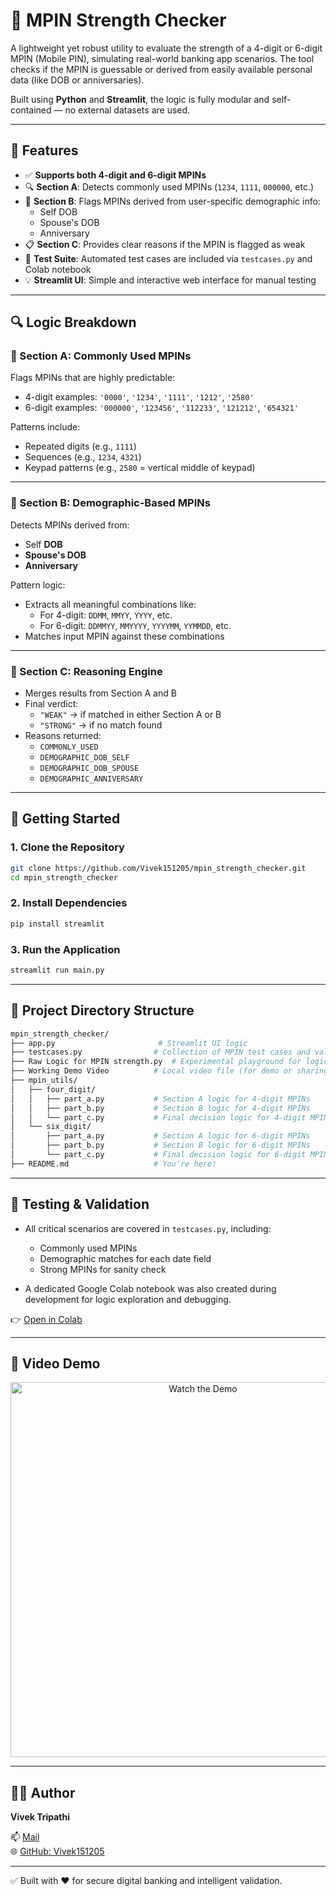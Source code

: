 # 🔐 MPIN Strength Checker

A lightweight yet robust utility to evaluate the strength of a 4-digit or 6-digit MPIN (Mobile PIN), simulating real-world banking app scenarios. The tool checks if the MPIN is guessable or derived from easily available personal data (like DOB or anniversaries).

Built using **Python** and **Streamlit**, the logic is fully modular and self-contained — no external datasets are used.

---

## 🧠 Features

- ✅ **Supports both 4-digit and 6-digit MPINs**
- 🔍 **Section A**: Detects commonly used MPINs (`1234`, `1111`, `000000`, etc.)
- 🧬 **Section B**: Flags MPINs derived from user-specific demographic info:
  - Self DOB
  - Spouse's DOB
  - Anniversary
- 📋 **Section C**: Provides clear reasons if the MPIN is flagged as weak
- 🧪 **Test Suite**: Automated test cases are included via `testcases.py` and Colab notebook
- 💡 **Streamlit UI**: Simple and interactive web interface for manual testing

---

## 🔍 Logic Breakdown

### 🔹 Section A: Commonly Used MPINs

Flags MPINs that are highly predictable:
- 4-digit examples: `'0000'`, `'1234'`, `'1111'`, `'1212'`, `'2580'`
- 6-digit examples: `'000000'`, `'123456'`, `'112233'`, `'121212'`, `'654321'`

Patterns include:
- Repeated digits (e.g., `1111`)
- Sequences (e.g., `1234`, `4321`)
- Keypad patterns (e.g., `2580` = vertical middle of keypad)

---

### 🔹 Section B: Demographic-Based MPINs

Detects MPINs derived from:
- Self **DOB**
- **Spouse's DOB**
- **Anniversary**

Pattern logic:
- Extracts all meaningful combinations like:
  - For 4-digit: `DDMM`, `MMYY`, `YYYY`, etc.
  - For 6-digit: `DDMMYY`, `MMYYYY`, `YYYYMM`, `YYMMDD`, etc.
- Matches input MPIN against these combinations

---

### 🔹 Section C: Reasoning Engine

- Merges results from Section A and B
- Final verdict:
  - `"WEAK"` → if matched in either Section A or B
  - `"STRONG"` → if no match found
- Reasons returned:
  - `COMMONLY_USED`
  - `DEMOGRAPHIC_DOB_SELF`
  - `DEMOGRAPHIC_DOB_SPOUSE`
  - `DEMOGRAPHIC_ANNIVERSARY`

---

## 🚀 Getting Started

### 1. Clone the Repository

```bash
git clone https://github.com/Vivek151205/mpin_strength_checker.git
cd mpin_strength_checker
```

### 2. Install Dependencies

```bash
pip install streamlit
```

### 3. Run the Application

```bash
streamlit run main.py
```

---

## 📂 Project Directory Structure

```bash
mpin_strength_checker/
├── app.py                       # Streamlit UI logic
├── testcases.py                # Collection of MPIN test cases and validation output
├── Raw Logic for MPIN strength.py  # Experimental playground for logic development
├── Working Demo Video          # Local video file (for demo or sharing)
├── mpin_utils/
│   ├── four_digit/
│   │   ├── part_a.py           # Section A logic for 4-digit MPINs
│   │   ├── part_b.py           # Section B logic for 4-digit MPINs
│   │   └── part_c.py           # Final decision logic for 4-digit MPINs
│   └── six_digit/
│       ├── part_a.py           # Section A logic for 6-digit MPINs
│       ├── part_b.py           # Section B logic for 6-digit MPINs
│       └── part_c.py           # Final decision logic for 6-digit MPINs
├── README.md                   # You're here!
```

---

## 🧪 Testing & Validation

- All critical scenarios are covered in `testcases.py`, including:
  - Commonly used MPINs
  - Demographic matches for each date field
  - Strong MPINs for sanity check

- A dedicated Google Colab notebook was also created during development for logic exploration and debugging.

👉 [Open in Colab](https://colab.research.google.com/drive/1tutJyZZXtIqOE6wrtntyPZdzVHkqPqar?usp=sharing)

---

## 🎥 Video Demo

<p align="center">
  <a href="https://youtu.be/2z2UQ1qKiUg?si=P3oKtQ-RmDQaq5e6" target="_blank">
    <img src="https://img.youtube.com/vi/2z2UQ1qKiUg/0.jpg" alt="Watch the Demo" width="600"/>
  </a>
</p>

---

## 👨‍💻 Author

**Vivek Tripathi**

📫 [Mail](mailto:vivektripathi373@gmail.com)  
🌐 [GitHub: Vivek151205](https://github.com/Vivek151205)

---

✅ Built with ❤️ for secure digital banking and intelligent validation.
